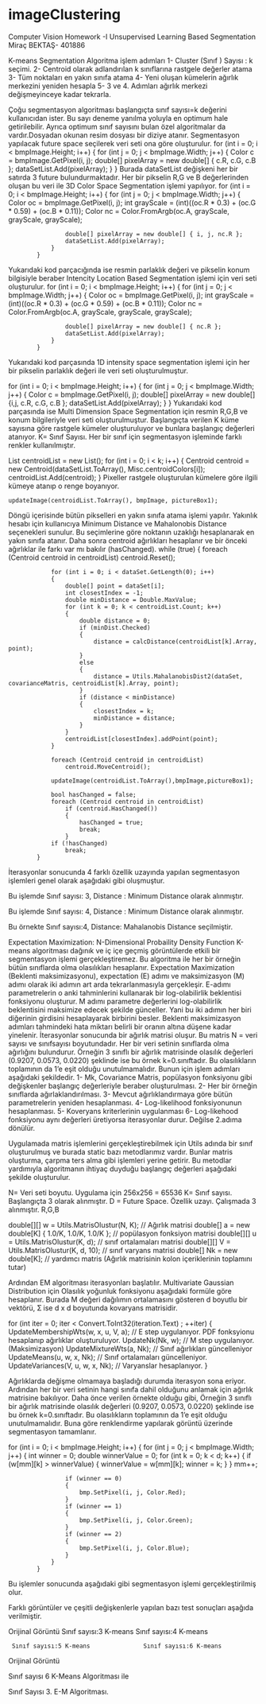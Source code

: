 # imageClustering

Computer Vision 
Homework -I Unsupervised Learning Based Segmentation
Miraç BEKTAŞ- 401886

K-means Segmentation
Algoritma işlem adımları
1-	Cluster (Sınıf ) Sayısı : k seçimi. 
2-	Centroid olarak adlandırılan k sınıflarına rastgele değerler atama
3-	Tüm noktaları en yakın sınıfa atama
4-	Yeni oluşan kümelerin ağırlık merkezini yeniden hesapla
5-	3 ve 4. Adımları ağırlık merkezi değişmeyinceye kadar tekrarla.

Çoğu segmentasyon algoritması başlangıçta sınıf sayısı=k değerini kullanıcıdan ister. Bu sayı deneme yanılma yoluyla en optimum hale getirilebilir. Ayrıca optimum sınıf sayısını bulan özel algoritmalar da vardır.Dosyadan okunan resim dosyası bir diziye atanır. Segmentasyon yapılacak future space seçilerek veri seti ona göre oluşturulur.
   for (int i = 0; i < bmpImage.Height; i++)
            {
                for (int j = 0; j < bmpImage.Width; j++)
                {
                    Color c = bmpImage.GetPixel(i, j);
                    double[] pixelArray = new double[] { c.R, c.G, c.B };
                    dataSetList.Add(pixelArray);
                }
            }
Burada dataSetList değişkeni her bir satırda 3 future bulundurmaktadır. Her bir pikselin R,G ve B değerlerinden oluşan bu veri ile 3D Color Space Segmentation işlemi yapılıyor.
for (int i = 0; i < bmpImage.Height; i++)
            {
                for (int j = 0; j < bmpImage.Width; j++)
                {
                    Color oc = bmpImage.GetPixel(i, j);
                    int grayScale = (int)((oc.R * 0.3) + (oc.G * 0.59) + (oc.B * 0.11));
                    Color nc = Color.FromArgb(oc.A, grayScale, grayScale, grayScale);
                  
                    double[] pixelArray = new double[] { i, j, nc.R };
                    dataSetList.Add(pixelArray);
                }
            }
Yukarıdaki kod parçacığında ise resmin parlaklık değeri ve pikselin konum bilgisiyle beraber Intencity Location Based Segmentation işlemi için veri seti oluşturulur.
for (int i = 0; i < bmpImage.Height; i++)
            {
                for (int j = 0; j < bmpImage.Width; j++)
                {
                    Color oc = bmpImage.GetPixel(i, j);
                    int grayScale = (int)((oc.R * 0.3) + (oc.G * 0.59) + (oc.B * 0.11));
                    Color nc = Color.FromArgb(oc.A, grayScale, grayScale, grayScale);
                   
                    double[] pixelArray = new double[] { nc.R };
                    dataSetList.Add(pixelArray);
                }
            }
Yukarıdaki kod parçasında 1D intensity space segmentation işlemi için her bir pikselin parlaklık değeri ile veri seti oluşturulmuştur.



for (int i = 0; i < bmpImage.Height; i++)
            {
                for (int j = 0; j < bmpImage.Width; j++)
                {
                    Color c = bmpImage.GetPixel(i, j);
                    double[] pixelArray = new double[] {i,j, c.R, c.G, c.B };
                    dataSetList.Add(pixelArray);
                }
            }
Yukarıdaki kod parçasında ise Multi Dimension Space Segmentation için resmin R,G,B ve konum bilgileriyle veri seti oluşturulmuştur.
Başlangıçta verilen K küme sayısına göre rastgele kümeler oluşturuluyor ve bunlara başlangıç değerleri atanıyor. K= Sınıf Sayısı. Her bir sınıf için segmentasyon işleminde farklı renkler kullanılmıştır.

List<Centroid> centroidList = new List<Centroid>();
 for (int i = 0; i < k; i++)
  {
    Centroid centroid = new Centroid(dataSetList.ToArray(), Misc.centroidColors[i]);
    centroidList.Add(centroid);
  }
 Pixeller rastgele oluşturulan kümelere göre ilgili kümeye atanıp o renge boyanıyor.

 	updateImage(centroidList.ToArray(), bmpImage, pictureBox1);
Döngü içerisinde bütün pikselleri en yakın sınıfa atama işlemi yapılır. Yakınlık hesabı için kullanıcıya Minimum Distance ve Mahalonobis Distance seçenekleri sunulur. Bu seçimlerine göre noktanın uzaklığı hesaplanarak en yakın sınıfa atanır. Daha sonra centroid ağırlıkları hesaplanır ve bir önceki ağırlıklar ile farkı var mı bakılır (hasChanged).
   while (true)
            {
                foreach (Centroid centroid in centroidList)
                    centroid.Reset();

                for (int i = 0; i < dataSet.GetLength(0); i++)
                {
                    double[] point = dataSet[i];
                    int closestIndex = -1;
                    double minDistance = Double.MaxValue;
                    for (int k = 0; k < centroidList.Count; k++)
                    {
                        double distance = 0;
                        if (minDist.Checked)
                        {
                            distance = calcDistance(centroidList[k].Array, point);
                        }
                        else
                        {
                            distance = Utils.MahalanobisDist2(dataSet, covarianceMatris, centroidList[k].Array, point);
                        }                     
                        if (distance < minDistance)
                        {
                            closestIndex = k;
                            minDistance = distance;
                        }
                    }
                    centroidList[closestIndex].addPoint(point);
                }

                foreach (Centroid centroid in centroidList)
                    centroid.MoveCentroid();

                updateImage(centroidList.ToArray(),bmpImage,pictureBox1);

                bool hasChanged = false;
                foreach (Centroid centroid in centroidList)
                    if (centroid.HasChanged())
                    {
                        hasChanged = true;
                        break;
                    }
                if (!hasChanged)
                    break;
            }
İterasyonlar sonucunda 4 farklı özellik uzayında yapılan segmentasyon işlemleri genel olarak aşağıdaki gibi oluşmuştur.
 
Bu işlemde Sınıf sayısı: 3, Distance : Minimum Distance olarak alınmıştır.

 
Bu işlemde Sınıf sayısı: 4, Distance : Minimum Distance olarak alınmıştır.


 
Bu örnekte Sınıf sayısı:4, Distance: Mahalanobis Distance seçilmiştir.

Expectation Maximization:  N-Dimensional Probaility Density Function
K-means algoritması dağınık ve iç içe geçmiş görüntülerde etkili bir segmentasyon işlemi gerçekleştiremez. Bu algoritma ile her bir örneğin bütün sınıflarda olma olasılıkları hesaplanır. Expectation Maximization (Beklenti maksimizasyonu), expectation (E) adımı ve maksimizasyon (M) adımı olarak iki adımın art arda tekrarlanmasıyla gerçekleşir. E-adımı parametrelerin o anki tahminlerini kullanarak bir log-olabilirlik beklentisi fonksiyonu oluşturur. M adımı parametre değerlerini log-olabilirlik beklentisini maksimize edecek şekilde günceller. Yani bu iki adımın her biri diğerinin girdisini hesaplayarak birbirini besler. Beklenti maksimizasyon adımları tahmindeki hata miktarı belirli bir oranın altına düşene kadar yinelenir. İterasyonlar sonucunda bir ağırlık matrisi oluşur. Bu matris N = veri sayısı ve sınıfsayısı boyutundadır. Her bir veri setinin sınıflarda olma ağırlığını bulundurur. Örneğin 3 sınıflı bir ağırlık matrisinde olasılık değerleri (0.9207, 0.0573, 0.0220) şeklinde ise bu örnek k=0.sınıftadır. Bu olasılıkların toplamının da 1’e eşit olduğu unutulmamalıdır. 
Bunun için işlem adımları aşağıdaki şekildedir.
1-	Mk, Covariance Matris, popülasyon fonksiyonu gibi değişkenler başlangıç değerleriyle beraber oluşturulması.
2-	Her bir örneğin sınıflarda ağırlaklandırılması.
3-	Mevcut ağırlıklandırmaya göre bütün parametrelerin yeniden hesaplanması.
4-	Log-likelihood fonksiyonunun hesaplanması.
5-	Koveryans kriterlerinin uygulanması
6-	Log-likehood fonksiyonu aynı değerleri üretiyorsa iterasyonlar durur.  Değilse 2.adıma dönülür.

Uygulamada matris işlemlerini gerçekleştirebilmek için Utils adında bir sınıf oluşturulmuş ve burada static bazı metodlarımız vardır. Bunlar matris oluşturma, çarpma ters alma gibi işlemleri yerine getirir. Bu metodlar yardımıyla algoritmanın ihtiyaç duyduğu başlangıç değerleri aşağıdaki şekilde oluşturulur.

N= Veri seti boyutu. Uygulama için 256x256 = 65536
K= Sınıf sayısı. Başlangıçta 3 olarak alınmıştır.
D = Future Space. Özellik uzayı. Çalışmada 3 alınmıştır. R,G,B

double[][] w = Utils.MatrisOlustur(N, K);  // Ağırlık matrisi
double[] a = new double[K] { 1.0/K, 1.0/K, 1.0/K }; // popülasyon fonksiyon matrisi
double[][] u = Utils.MatrisOlustur(K, d);  // sınıf ortalamaları matrisi
double[][] V = Utils.MatrisOlustur(K, d, 10); // sınıf varyans matrisi
double[] Nk = new double[K];  // yardımcı matris (Ağırlık matrisinin kolon içeriklerinin toplamını tutar)
         
Ardından EM algoritması iterasyonları başlatılır. Multivariate Gaussian Distribution için Olasılık yoğunluk fonksiyonu aşağıdaki formüle göre hesaplanır. Burada M değeri dağılımın ortalamasını gösteren d boyutlu bir vektörü, Ʃ ise d x d boyutunda kovaryans matrisidir.
 
for (int iter = 0; iter < Convert.ToInt32(iteration.Text) ; ++iter)
{
      UpdateMembershipWts(w, x, u, V, a);  // E step uygulanıyor. PDF fonksyionu hesaplanıp ağırlıklar oluşturuluyor.
      UpdateNk(Nk, w);  // M step uygulanıyor. (Maksimizasyon)
      UpdateMixtureWts(a, Nk); // Sınıf ağırlıkları güncelleniyor
      UpdateMeans(u, w, x, Nk); // Sınıf ortalamaları güncelleniyor.
      UpdateVariances(V, u, w, x, Nk); // Varyanslar hesaplanıyor.
}

Ağırlıklarda değişme olmamaya başladığı durumda iterasyon sona eriyor. Ardından her bir veri setinin hangi sınıfa dahil olduğunu anlamak için ağırlık matrisine bakılıyor. Daha önce verilen örnekte olduğu gibi, Örneğin 3 sınıflı bir ağırlık matrisinde olasılık değerleri (0.9207, 0.0573, 0.0220) şeklinde ise bu örnek k=0.sınıftadır. Bu olasılıkların toplamının da 1’e eşit olduğu unutulmamalıdır. Buna göre renklendirme yapılarak görüntü üzerinde segmentasyon tamamlanır.

for (int i = 0; i < bmpImage.Height; i++)
            {
                for (int j = 0; j < bmpImage.Width; j++)
                {
                    int winner = 0;
                    double winnerValue = 0;
                    for (int k = 0; k < d; k++)
                    {
                        if (w[mm][k] > winnerValue)
                        {
                            winnerValue = w[mm][k];
                            winner = k;
                        }
                    }
                    mm++;

                    if (winner == 0)
                    {
                        bmp.SetPixel(i, j, Color.Red);
                    }
                    if (winner == 1)
                    {
                        bmp.SetPixel(i, j, Color.Green);
                    }
                    if (winner == 2)
                    {
                        bmp.SetPixel(i, j, Color.Blue);
                    }
                }
            }
Bu işlemler sonucunda aşağıdaki gibi segmentasyon işlemi gerçekleştirilmiş olur.

  

Farklı görüntüler ve çeşitli değişkenlerle yapılan bazı test sonuçları aşağıda verilmiştir.
      
Orijinal Görüntü		Sınıf sayısı:3 K-means		Sınıf sayısı:4 K-means
   
     Sınıf sayısı:5 K-means	              Sınıf sayısı:6 K-means



 
Orijinal Görüntü 
 
Sınıf sayısı 6 K-Means Algoritması ile

 
Sınıf Sayısı 3. E-M Algoritması.



